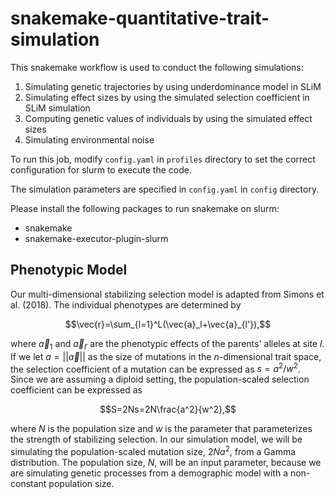 # snakemake-quantitative-trait-simulation

This snakemake workflow is used to conduct the following simulations:

1. Simulating genetic trajectories by using underdominance model in SLiM
2. Simulating effect sizes by using the simulated selection coefficient in SLiM simulation
3. Computing genetic values of individuals by using the simulated effect sizes
4. Simulating environmental noise

To run this job, modify `config.yaml` in `profiles` directory to set the correct configuration for slurm to execute the code.

The simulation parameters are specified in `config.yaml` in `config` directory.

Please install the following packages to run snakemake on slurm:
- snakemake
- snakemake-executor-plugin-slurm


## Phenotypic Model

Our multi-dimensional stabilizing selection model is adapted from Simons et al. (2018). The individual phenotypes are determined by

```math
\vec{r}=\sum_{l=1}^L(\vec{a}_l+\vec{a}_{l'}),
```

where $`\vec{a}_1`$ and $`\vec{a}_{l'}`$ are the phenotypic effects of the parents' alleles at site $l$. If we let $a=||\vec{a}||$ as the size of mutations in the $n$-dimensional trait space, the selection coefficient of a mutation can be expressed as $s=a^2/w^2$. Since we are assuming a diploid setting, the population-scaled selection coefficient can be expressed as

```math
S=2Ns=2N\frac{a^2}{w^2},
```

where $N$ is the population size and $w$ is the parameter that parameterizes the strength of stabilizing selection. In our simulation model, we will be simulating the population-scaled mutation size, $2Na^2$, from a Gamma distribution. The population size, $N$, will be an input parameter, because we are simulating genetic processes from a demographic model with a non-constant population size.
